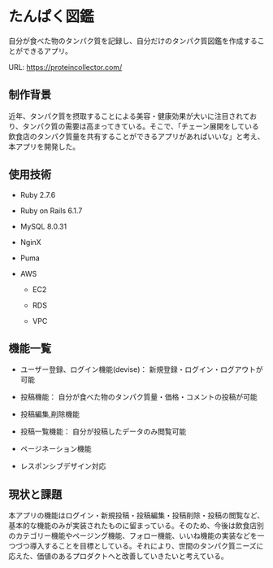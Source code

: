 # たんぱく図鑑

自分が食べた物のタンパク質を記録し、自分だけのタンパク質図鑑を作成することができるアプリ。

URL: https://proteincollector.com/

## 制作背景

近年、タンパク質を摂取することによる美容・健康効果が大いに注目されており、タンパク質の需要は高まってきている。そこで、「チェーン展開をしている飲食店のタンパク質量を共有することができるアプリがあればいいな」と考え、本アプリを開発した。

## 使用技術

- Ruby 2.7.6

- Ruby on Rails 6.1.7

- MySQL 8.0.31

- NginX

- Puma

- AWS

    - EC2
    
    - RDS
    
    - VPC
  
## 機能一覧

- ユーザー登録、ログイン機能(devise)： 新規登録・ログイン・ログアウトが可能

- 投稿機能： 自分が食べた物のタンパク質量・価格・コメントの投稿が可能

- 投稿編集,削除機能

- 投稿一覧機能： 自分が投稿したデータのみ閲覧可能

- ページネーション機能

- レスポンシブデザイン対応

## 現状と課題

本アプリの機能はログイン・新規投稿・投稿編集・投稿削除・投稿の閲覧など、基本的な機能のみが実装されたものに留まっている。そのため、今後は飲食店別のカテゴリー機能やページング機能、フォロー機能、いいね機能の実装などを一つづつ導入することを目標としている。それにより、世間のタンパク質ニーズに応えた、価値のあるプロダクトへと改善していきたいと考えている。

